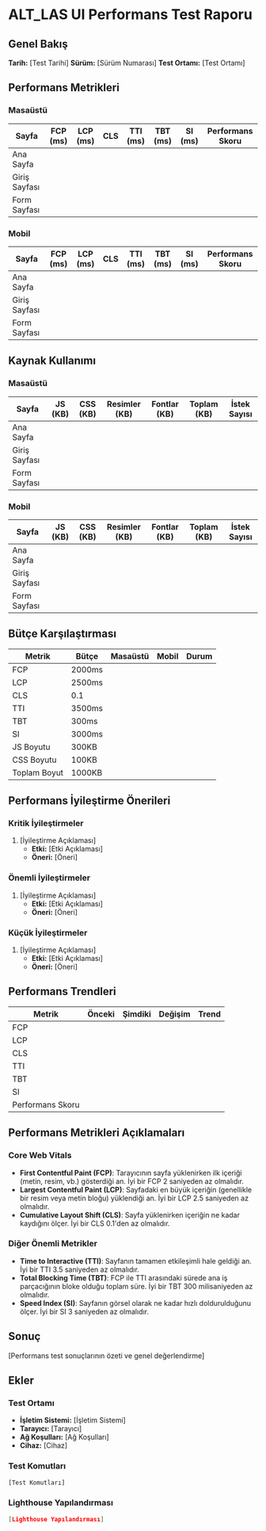 # ALT_LAS UI Performans Test Raporu

## Genel Bakış

**Tarih:** [Test Tarihi]
**Sürüm:** [Sürüm Numarası]
**Test Ortamı:** [Test Ortamı]

## Performans Metrikleri

### Masaüstü

| Sayfa | FCP (ms) | LCP (ms) | CLS | TTI (ms) | TBT (ms) | SI (ms) | Performans Skoru |
|-------|----------|----------|-----|----------|----------|---------|------------------|
| Ana Sayfa | | | | | | | |
| Giriş Sayfası | | | | | | | |
| Form Sayfası | | | | | | | |

### Mobil

| Sayfa | FCP (ms) | LCP (ms) | CLS | TTI (ms) | TBT (ms) | SI (ms) | Performans Skoru |
|-------|----------|----------|-----|----------|----------|---------|------------------|
| Ana Sayfa | | | | | | | |
| Giriş Sayfası | | | | | | | |
| Form Sayfası | | | | | | | |

## Kaynak Kullanımı

### Masaüstü

| Sayfa | JS (KB) | CSS (KB) | Resimler (KB) | Fontlar (KB) | Toplam (KB) | İstek Sayısı |
|-------|---------|----------|--------------|-------------|-------------|--------------|
| Ana Sayfa | | | | | | |
| Giriş Sayfası | | | | | | |
| Form Sayfası | | | | | | |

### Mobil

| Sayfa | JS (KB) | CSS (KB) | Resimler (KB) | Fontlar (KB) | Toplam (KB) | İstek Sayısı |
|-------|---------|----------|--------------|-------------|-------------|--------------|
| Ana Sayfa | | | | | | |
| Giriş Sayfası | | | | | | |
| Form Sayfası | | | | | | |

## Bütçe Karşılaştırması

| Metrik | Bütçe | Masaüstü | Mobil | Durum |
|--------|-------|----------|-------|-------|
| FCP | 2000ms | | | |
| LCP | 2500ms | | | |
| CLS | 0.1 | | | |
| TTI | 3500ms | | | |
| TBT | 300ms | | | |
| SI | 3000ms | | | |
| JS Boyutu | 300KB | | | |
| CSS Boyutu | 100KB | | | |
| Toplam Boyut | 1000KB | | | |

## Performans İyileştirme Önerileri

### Kritik İyileştirmeler

1. [İyileştirme Açıklaması]
   - **Etki:** [Etki Açıklaması]
   - **Öneri:** [Öneri]

### Önemli İyileştirmeler

1. [İyileştirme Açıklaması]
   - **Etki:** [Etki Açıklaması]
   - **Öneri:** [Öneri]

### Küçük İyileştirmeler

1. [İyileştirme Açıklaması]
   - **Etki:** [Etki Açıklaması]
   - **Öneri:** [Öneri]

## Performans Trendleri

| Metrik | Önceki | Şimdiki | Değişim | Trend |
|--------|--------|---------|---------|-------|
| FCP | | | | |
| LCP | | | | |
| CLS | | | | |
| TTI | | | | |
| TBT | | | | |
| SI | | | | |
| Performans Skoru | | | | |

## Performans Metrikleri Açıklamaları

### Core Web Vitals

- **First Contentful Paint (FCP)**: Tarayıcının sayfa yüklenirken ilk içeriği (metin, resim, vb.) gösterdiği an. İyi bir FCP 2 saniyeden az olmalıdır.
- **Largest Contentful Paint (LCP)**: Sayfadaki en büyük içeriğin (genellikle bir resim veya metin bloğu) yüklendiği an. İyi bir LCP 2.5 saniyeden az olmalıdır.
- **Cumulative Layout Shift (CLS)**: Sayfa yüklenirken içeriğin ne kadar kaydığını ölçer. İyi bir CLS 0.1'den az olmalıdır.

### Diğer Önemli Metrikler

- **Time to Interactive (TTI)**: Sayfanın tamamen etkileşimli hale geldiği an. İyi bir TTI 3.5 saniyeden az olmalıdır.
- **Total Blocking Time (TBT)**: FCP ile TTI arasındaki sürede ana iş parçacığının bloke olduğu toplam süre. İyi bir TBT 300 milisaniyeden az olmalıdır.
- **Speed Index (SI)**: Sayfanın görsel olarak ne kadar hızlı doldurulduğunu ölçer. İyi bir SI 3 saniyeden az olmalıdır.

## Sonuç

[Performans test sonuçlarının özeti ve genel değerlendirme]

## Ekler

### Test Ortamı

- **İşletim Sistemi:** [İşletim Sistemi]
- **Tarayıcı:** [Tarayıcı]
- **Ağ Koşulları:** [Ağ Koşulları]
- **Cihaz:** [Cihaz]

### Test Komutları

```bash
[Test Komutları]
```

### Lighthouse Yapılandırması

```json
[Lighthouse Yapılandırması]
```

